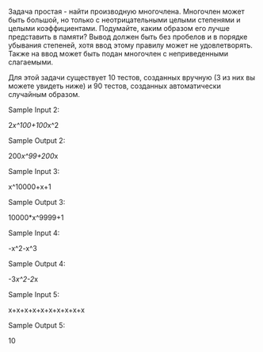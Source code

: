 Задача простая - найти производную многочлена. Многочлен может быть большой, но только с неотрицательными целыми степенями и целыми коэффициентами. Подумайте, каким образом его лучше представить в памяти? Вывод должен быть без пробелов и в порядке убывания степеней, хотя ввод этому правилу может не удовлетворять. Также на ввод может быть подан многочлен с неприведенными слагаемыми.

Для этой задачи существует 10 тестов, созданных вручную (3 из них вы можете увидеть ниже) и 90 тестов, созданных автоматически случайным образом.

 Sample Input 2:

2*x^100+100*x^2

Sample Output 2:

200*x^99+200*x


Sample Input 3:

x^10000+x+1

Sample Output 3:

10000*x^9999+1


Sample Input 4:

-x^2-x^3

Sample Output 4:

-3*x^2-2*x


Sample Input 5:

x+x+x+x+x+x+x+x+x+x

Sample Output 5:

10
